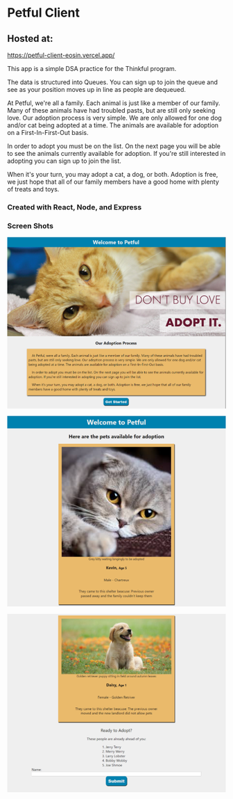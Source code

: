 # Petful Client

## Hosted at:
https://petful-client-eosin.vercel.app/

This app is a simple DSA practice for the Thinkful program. 

The data is structured into Queues.
You can sign up to join the queue and see as your position moves up in line as people are dequeued.

At Petful, we're all a family. Each animal is just like a member of our family. Many of these animals have had troubled pasts, but are still only seeking love. Our adoption process is very simple. We are only allowed for one dog and/or cat being adopted at a time. The animals are available for adoption on a First-In-First-Out basis.

In order to adopt you must be on the list. On the next page you will be able to see the animals currently available for adoption. If you're still interested in adopting you can sign up to join the list.

When it's your turn, you may adopt a cat, a dog, or both. Adoption is free, we just hope that all of our family members have a good home with plenty of treats and toys.

### Created with React, Node, and Express

### Screen Shots

![Landing Page](./images/landing-page-SS.png)

![Top of Adoption Page](./images/adoption-cat-SS.png)

![Bottom of Adoption Page](./images/adoption-dog-SS.png)